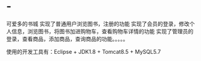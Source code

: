 # -
可爱多的书城
实现了普通用户浏览图书，注册的功能
实现了会员的登录，修改个人信息，浏览图书，将图书加进购物车，查看购物车详情的功能
实现了管理员的登录，查看商品，添加商品，查询商品的功能。。。。。

使用的开发工具有：Eclipse + JDK1.8 + Tomcat8.5 + MySQL5.7 
